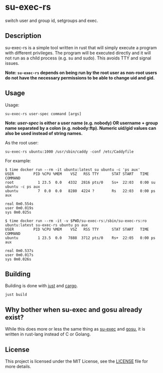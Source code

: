 # su-exec-rs

switch user and group id, setgroups and exec.

## Description

su-exec-rs is a simple tool written in rust that will simply execute a program with different privileges. The program will be executed directly and it will not run as a child process (e.g. su and sudo). This avoids TTY and signal issues.

**Note: `su-exec-rs` depends on being run by the root user as non-root users do not have the necessary permissions to be able to change uid and gid.**

## Usage

Usage:

```shell
su-exec-rs user-spec command [args]
```

**Note: *user-spec* is either a user name (e.g. nobody) OR username + group name separated by a colon (e.g. nobody:ftp). Numeric uid/gid values can also be used instead of string names.**

As the root user:

```shell
su-exec-rs ubuntu:1000 /usr/sbin/caddy -conf /etc/Caddyfile
```

For example:

```shellsession
$ time docker run --rm -it ubuntu:latest su ubuntu -c 'ps aux'
USER         PID %CPU %MEM    VSZ   RSS TTY      STAT START   TIME COMMAND
root           1 23.5  0.0   4332  2816 pts/0    Ss+  22:03   0:00 su ubuntu -c ps aux
ubuntu         7  0.0  0.0   8280  4224 ?        Rs   22:03   0:00 ps aux

real 0m0.554s
user 0m0.019s
sys 0m0.025s
```

```shellsession
$ time docker run --rm -it -v $PWD/su-exec-rs:/sbin/su-exec-rs:ro ubuntu:latest su-exec-rs ubuntu ps aux
USER         PID %CPU %MEM    VSZ   RSS TTY      STAT START   TIME COMMAND
ubuntu         1 23.5  0.0   7888  3712 pts/0    Rs+  22:05   0:00 ps aux

real 0m0.537s
user 0m0.017s
sys 0m0.026s
```

## Building

Building is done with [just](https://github.com/casey/just) and [cargo](https://github.com/rust-lang/cargo).

```shell
just build
```

## Why bother when su-exec and gosu already exist?

While this does more or less the same thing as [su-exec](https://github.com/ncopa/su-exec) and [gosu](https://github.com/tianon/gosu), it is written in rust-lang instead of C or Golang.

## License

This project is licensed under the MIT License, see the [LICENSE](LICENSE) file for more details.

